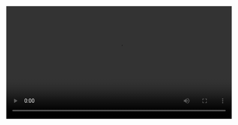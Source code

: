 <video width="600" controls>
  <source src="https://raw.githubusercontent.com/Nithya162/Gecko-Robots/main/Rviz_simulation.MP4" type="video/mp4">
 
</video>

